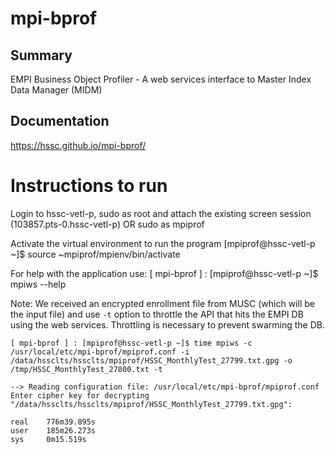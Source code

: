 # mpi-bprof

## Summary
EMPI Business Object Profiler - A web services interface to Master Index Data Manager (MIDM)
## Documentation
https://hssc.github.io/mpi-bprof/

# Instructions to run

Login to hssc-vetl-p, sudo as root and attach the existing screen session (103857.pts-0.hssc-vetl-p) OR sudo as mpiprof

Activate the virtual environment to run the program
[mpiprof@hssc-vetl-p ~]$ source ~mpiprof/mpienv/bin/activate

For help with the application use:
[ mpi-bprof ] : [mpiprof@hssc-vetl-p ~]$ mpiws --help

Note: We received an encrypted enrollment file from MUSC (which will be the input file) and use `-t` option to throttle the API that hits the EMPI DB using the web services. Throttling is necessary to prevent swarming the DB.
```
[ mpi-bprof ] : [mpiprof@hssc-vetl-p ~]$ time mpiws -c /usr/local/etc/mpi-bprof/mpiprof.conf -i /data/hssclts/hssclts/mpiprof/HSSC_MonthlyTest_27799.txt.gpg -o /tmp/HSSC_MonthlyTest_27800.txt -t

--> Reading configuration file: /usr/local/etc/mpi-bprof/mpiprof.conf
Enter cipher key for decrypting "/data/hssclts/hssclts/mpiprof/HSSC_MonthlyTest_27799.txt.gpg":

real    776m39.895s
user    185m26.273s
sys     0m15.519s
```
